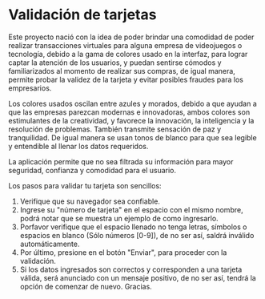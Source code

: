 # Validación de tarjetas

Este proyecto nació con la idea de poder brindar una comodidad de poder realizar transacciones virtuales para alguna empresa de videojuegos o tecnología, debido a la gama de colores usado en la interfaz, para lograr captar la atención de los usuarios, y puedan sentirse cómodos y familiarizados al momento de realizar sus compras, de igual manera, permite probar la validez de la tarjeta y evitar posibles fraudes para los empresarios.

Los colores usados oscilan entre azules y morados, debido a que ayudan a que las empresas parezcan modernas e innovadoras, ambos colores son estimulantes de la creatividad, y favorece la innovación, la inteligencia y la resolución de problemas. También transmite sensación de paz y tranquilidad.
De igual manera se usan tonos de blanco para que sea legible y entendible al llenar los datos requeridos.

La aplicación permite que no sea filtrada su información para mayor seguridad, confianza y comodidad para el usuario.

Los pasos para validar tu tarjeta son sencillos:
1. Verifique que su navegador sea confiable.
2. Ingrese su "número de tarjeta" en el espacio con el mismo nombre, podrá notar que se muestra un ejemplo de como ingresarlo.
3. Porfavor verifique que el espacio llenado no tenga letras, símbolos o espacios en blanco (Sólo números [0-9]), de no ser así, saldrá inválido automáticamente.
4. Por último, presione en el botón "Enviar", para proceder con la validación.
5. Si los datos ingresados son correctos y corresponden a una tarjeta válida, será anunciado con un mensaje positivo, de no ser así, tendrá la opción de comenzar de nuevo. Gracias.

 
